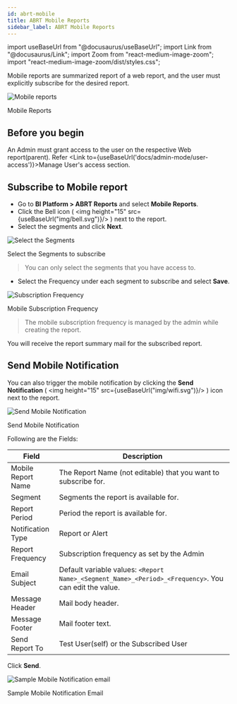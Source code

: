 ```yaml
---
id: abrt-mobile
title: ABRT Mobile Reports
sidebar_label: ABRT Mobile Reports
---
```


import useBaseUrl from "@docusaurus/useBaseUrl";
import Link from "@docusaurus/Link";
import Zoom from "react-medium-image-zoom";
import "react-medium-image-zoom/dist/styles.css";

Mobile reports are summarized report of a web report, and the user must explicitly subscribe for the desired report.

<div class="center">
  <Zoom>
    <img
      alt="Mobile reports"
      src={useBaseUrl("user/mobile-reports.png")}
    />
  </Zoom>
  <p>Mobile Reports</p>
</div>

## Before you begin

An Admin must grant access to the user on the respective Web report(parent). Refer <Link to={useBaseUrl('docs/admin-mode/user-access')}>Manage User's access</Link> section.

## Subscribe to Mobile report

* Go to **BI Platform > ABRT Reports** and select **Mobile Reports**.
* Click the Bell icon ( <img height="15" src={useBaseUrl("img/bell.svg")}/> ) next to the report.
* Select the segments and click **Next**.

<div class="center">
  <Zoom>
    <img
      alt="Select the Segments"
      src={useBaseUrl("user/select-segments.png")}
    />
  </Zoom>
  <p>Select the Segments to subscribe</p>
</div>

> You can only select the segments that you have access to.

* Select the Frequency under each segment to subscribe and select **Save**.

<div class="center">
  <Zoom>
    <img
      alt="Subscription Frequency"
      src={useBaseUrl("user/subs-frequency.png")}
    />
  </Zoom>
  <p>Mobile Subscription Frequency</p>
</div>

> The mobile subscription frequency is managed by the admin while creating the report.

You will receive the report summary mail for the subscribed report.

## Send Mobile Notification

You can also trigger the mobile notification by clicking the **Send Notification** ( <img height="15" src={useBaseUrl("img/wifi.svg")}/> ) icon next to the report.

<div class="center">
  <Zoom>
    <img
      alt="Send Mobile Notification"
      src={useBaseUrl("user/send-mobile-notification.png")}
    />
  </Zoom>
  <p>Send Mobile Notification</p>
</div>

Following are the Fields:

| Field              | Description                                                                                           |
|--------------------|-------------------------------------------------------------------------------------------------------|
| Mobile Report Name | The Report Name (not editable) that you want to subscribe for.                                        |
| Segment            | Segments the report is available for.                                                                 |
| Report Period      | Period the report is available for.                                                                   |
| Notification Type  | Report or Alert                                                                                       |
| Report Frequency   | Subscription frequency as set by the Admin                                                            |
| Email Subject      | Default variable values: `<Report Name>_<Segment_Name>_<Period>_<Frequency>`. You can edit the value. |
| Message Header     | Mail body header.                                                                                     |
| Message Footer     | Mail footer text.                                                                                     |
| Send Report To     | Test User(self) or the Subscribed User                                                                |

Click **Send**.

<div class="center">
  <Zoom>
    <img
      alt="Sample Mobile Notification email"
      src={useBaseUrl("user/sample-mobile-notification-email.png")}
    />
  </Zoom>
  <p>Sample Mobile Notification Email</p>
</div>